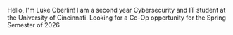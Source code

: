 Hello, I'm Luke Oberlin! 
I am a second year Cybersecurity and IT student at the University of Cincinnati.
Looking for a Co-Op oppertunity for the Spring Semester of 2026
